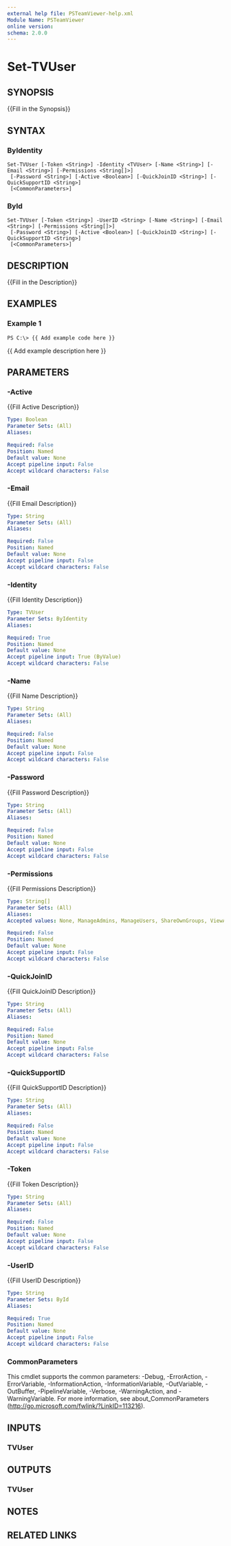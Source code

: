 ```yaml
---
external help file: PSTeamViewer-help.xml
Module Name: PSTeamViewer
online version: 
schema: 2.0.0
---
```


# Set-TVUser

## SYNOPSIS
{{Fill in the Synopsis}}

## SYNTAX

### ByIdentity
```
Set-TVUser [-Token <String>] -Identity <TVUser> [-Name <String>] [-Email <String>] [-Permissions <String[]>]
 [-Password <String>] [-Active <Boolean>] [-QuickJoinID <String>] [-QuickSupportID <String>]
 [<CommonParameters>]
```

### ById
```
Set-TVUser [-Token <String>] -UserID <String> [-Name <String>] [-Email <String>] [-Permissions <String[]>]
 [-Password <String>] [-Active <Boolean>] [-QuickJoinID <String>] [-QuickSupportID <String>]
 [<CommonParameters>]
```

## DESCRIPTION
{{Fill in the Description}}

## EXAMPLES

### Example 1
```
PS C:\> {{ Add example code here }}
```

{{ Add example description here }}

## PARAMETERS

### -Active
{{Fill Active Description}}

```yaml
Type: Boolean
Parameter Sets: (All)
Aliases: 

Required: False
Position: Named
Default value: None
Accept pipeline input: False
Accept wildcard characters: False
```

### -Email
{{Fill Email Description}}

```yaml
Type: String
Parameter Sets: (All)
Aliases: 

Required: False
Position: Named
Default value: None
Accept pipeline input: False
Accept wildcard characters: False
```

### -Identity
{{Fill Identity Description}}

```yaml
Type: TVUser
Parameter Sets: ByIdentity
Aliases: 

Required: True
Position: Named
Default value: None
Accept pipeline input: True (ByValue)
Accept wildcard characters: False
```

### -Name
{{Fill Name Description}}

```yaml
Type: String
Parameter Sets: (All)
Aliases: 

Required: False
Position: Named
Default value: None
Accept pipeline input: False
Accept wildcard characters: False
```

### -Password
{{Fill Password Description}}

```yaml
Type: String
Parameter Sets: (All)
Aliases: 

Required: False
Position: Named
Default value: None
Accept pipeline input: False
Accept wildcard characters: False
```

### -Permissions
{{Fill Permissions Description}}

```yaml
Type: String[]
Parameter Sets: (All)
Aliases: 
Accepted values: None, ManageAdmins, ManageUsers, ShareOwnGroups, ViewAllConnections, ViewOwnConnections, EditConnections, DeleteConnections, EditFullProfile, ManagePolicies, AssignPolicies, AcknowledgeAllAlerts, AcknowledgeOwnAlerts, ViewAllAssets, ViewOwnAssets, EditAllCustomModuleConfigs, EditOwnCustomModuleConfigs

Required: False
Position: Named
Default value: None
Accept pipeline input: False
Accept wildcard characters: False
```

### -QuickJoinID
{{Fill QuickJoinID Description}}

```yaml
Type: String
Parameter Sets: (All)
Aliases: 

Required: False
Position: Named
Default value: None
Accept pipeline input: False
Accept wildcard characters: False
```

### -QuickSupportID
{{Fill QuickSupportID Description}}

```yaml
Type: String
Parameter Sets: (All)
Aliases: 

Required: False
Position: Named
Default value: None
Accept pipeline input: False
Accept wildcard characters: False
```

### -Token
{{Fill Token Description}}

```yaml
Type: String
Parameter Sets: (All)
Aliases: 

Required: False
Position: Named
Default value: None
Accept pipeline input: False
Accept wildcard characters: False
```

### -UserID
{{Fill UserID Description}}

```yaml
Type: String
Parameter Sets: ById
Aliases: 

Required: True
Position: Named
Default value: None
Accept pipeline input: False
Accept wildcard characters: False
```

### CommonParameters
This cmdlet supports the common parameters: -Debug, -ErrorAction, -ErrorVariable, -InformationAction, -InformationVariable, -OutVariable, -OutBuffer, -PipelineVariable, -Verbose, -WarningAction, and -WarningVariable. For more information, see about_CommonParameters (http://go.microsoft.com/fwlink/?LinkID=113216).

## INPUTS

### TVUser

## OUTPUTS

### TVUser

## NOTES

## RELATED LINKS

